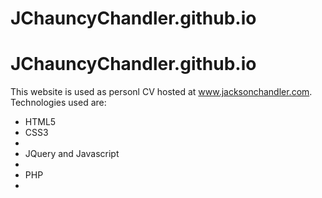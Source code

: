 # JChauncyChandler.github.io

JChauncyChandler.github.io
====================

This website is used as personl CV hosted at www.jacksonchandler.com.
Technologies used are:
<ul>
<li>HTML5</li><li>CSS3<li><li>JQuery and Javascript<li/><li>PHP<li/>
</ul>
